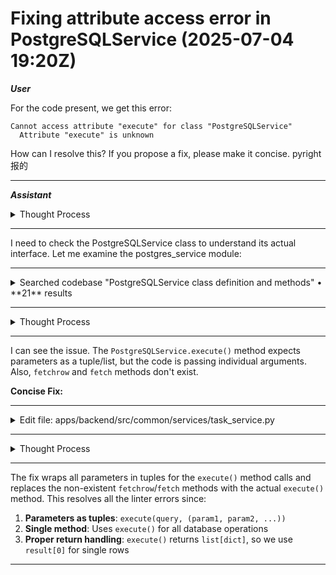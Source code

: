 <!-- Generated by SpecStory -->

# Fixing attribute access error in PostgreSQLService (2025-07-04 19:20Z)

_**User**_

For the code present, we get this error:
```
Cannot access attribute "execute" for class "PostgreSQLService"
  Attribute "execute" is unknown
```
How can I resolve this? If you propose a fix, please make it concise. pyright 报的

---

_**Assistant**_

<think><details><summary>Thought Process</summary>The user is getting a linter error saying that "execute" attribute is unknown for the PostgreSQLService class. I need to first understand what the PostgreSQLService class looks like to see what methods it actually has.

Looking at the linter errors, I see multiple issues:
1. The `execute` method expects only 2 positional arguments but is being called with many more
2. `fetchrow` and `fetch` methods are also unknown
3. All these suggest that the PostgreSQLService interface is different than what the code is trying to use

I should first look at the postgres_service to understand its actual interface, then propose a fix.</details></think>

---

I need to check the PostgreSQLService class to understand its actual interface. Let me examine the postgres_service module:

---

<details>
                <summary>Searched codebase "PostgreSQLService class definition and methods" • **21** results</summary>
            
| File | Lines |
|------|-------|
| `apps/backend/src/common/services/postgres_service.py` | L1-62 |
| `apps/backend/src/common/services/postgres_service.py` | L62-120 |
| `apps/backend/src/common/services/postgres_service.py` | L120-123 |
| `apps/backend/src/common/services/__init__.py` | L1-14 |
| `apps/backend/src/common/services/task_service.py` | L1-27 |
| `apps/backend/src/common/services/neo4j_service.py` | L1-57 |
| `apps/backend/src/common/services/task_service.py` | L271-329 |
| `apps/backend/src/common/services/neo4j_service.py` | L57-98 |
| `apps/backend/src/common/services/redis_service.py` | L1-60 |
| `apps/backend/src/common/services/task_service.py` | L210-271 |
| `apps/backend/src/common/services/task_service.py` | L107-165 |
| `apps/backend/src/common/services/task_service.py` | L39-107 |
| `apps/backend/src/common/services/redis_service.py` | L60-76 |
| `apps/backend/src/common/services/task_service.py` | L165-210 |
| `apps/backend/src/common/services/neo4j_service.py` | L98-101 |
| `apps/backend/src/common/services/embedding_service.py` | L1-41 |
| `apps/backend/src/common/services/embedding_service.py` | L41-81 |
| `apps/backend/src/common/services/redis_service.py` | L76-79 |
| `apps/backend/src/common/services/task_service.py` | L329-333 |
| `apps/backend/src/common/services/task_service.py` | L27-39 |
| `apps/backend/src/common/services/embedding_service.py` | L81-85 |

</details>

---

<think><details><summary>Thought Process</summary>Now I can see the issue clearly. Looking at the PostgreSQLService class, I can see that:

1. The `execute` method in PostgreSQLService takes only `query: str` and `parameters: tuple | list | None = None` as parameters, but the code in task_service.py is trying to pass individual parameters directly.

2. The PostgreSQLService doesn't have `fetchrow` and `fetch` methods - it only has `execute` which returns a list of dictionaries.

The current `execute` method in PostgreSQLService is:
```python
async def execute(self, query: str, parameters: tuple | list | None = None):
    """Execute a SQL query with parameters."""
    if self._pool is None:
        await self.connect()

    async with self.acquire() as conn:
        if parameters:
            result = await conn.fetch(query, *parameters)
        else:
            result = await conn.fetch(query)
        return [dict(row) for row in result]
```

So the task_service.py needs to be updated to:

1. Pass parameters as a tuple/list to the `execute` method instead of individual arguments
2. Use the `execute` method for both INSERT/UPDATE operations and SELECT operations
3. Handle the return value appropriately since `execute` always returns a list

Let me propose a concise fix.</details></think>

---

I can see the issue. The `PostgreSQLService.execute()` method expects parameters as a tuple/list, but the code is passing individual arguments. Also, `fetchrow` and `fetch` methods don't exist.

**Concise Fix:**

---

<details><summary>Edit file: apps/backend/src/common/services/task_service.py</summary>

I need to fix the PostgreSQL service calls to match the actual interface. The execute method expects parameters as a tuple/list, and fetchrow/fetch methods don't exist.

**Chunk 1**
Lines added: 13, lines removed: 11

```diff
@@ -71,15 +71,17 @@
          await postgres_service.execute(
              query,
-             task_id,
-             session_id,
-             target_stage,
-             task_type,
-             TaskStatus.PENDING,
-             0.0,
-             json.dumps(input_data),
-             agent_type,
-             estimated_duration_seconds,
-             now,
-             now,
+             (
+                 task_id,
+                 session_id,
+                 target_stage,
+                 task_type,
+                 TaskStatus.PENDING,
+                 0.0,
+                 json.dumps(input_data),
+                 agent_type,
+                 estimated_duration_seconds,
+                 now,
+                 now,
+             ),
          )
  
```

**Chunk 2**
Lines added: 1, lines removed: 1

```diff
@@ -98,5 +100,5 @@
  
          now = datetime.utcnow()
-         await postgres_service.execute(query, TaskStatus.RUNNING, now, now, message, task_id)
+         await postgres_service.execute(query, (TaskStatus.RUNNING, now, now, message, task_id))
  
          # 获取任务信息用于SSE推送
```

**Chunk 3**
Lines added: 1, lines removed: 1

```diff
@@ -117,5 +119,5 @@
          """
  
-         await postgres_service.execute(query, progress, stage, message, datetime.utcnow(), task_id)
+         await postgres_service.execute(query, (progress, stage, message, datetime.utcnow(), task_id))
  
          # 获取任务信息用于SSE推送
```

**Chunk 4**
Lines added: 10, lines removed: 8

```diff
@@ -155,12 +157,14 @@
          await postgres_service.execute(
              query,
-             TaskStatus.COMPLETED,
-             1.0,
-             json.dumps(result_data),
-             result_step_id,
-             now,
-             now,
-             actual_duration,
-             task_id,
+             (
+                 TaskStatus.COMPLETED,
+                 1.0,
+                 json.dumps(result_data),
+                 result_step_id,
+                 now,
+                 now,
+                 actual_duration,
+                 task_id,
+             ),
          )
  
```

**Chunk 5**
Lines added: 1, lines removed: 1

```diff
@@ -197,5 +201,5 @@
          now = datetime.utcnow()
          await postgres_service.execute(
-             query, TaskStatus.FAILED, json.dumps(error_data), now, now, actual_duration, task_id
+             query, (TaskStatus.FAILED, json.dumps(error_data), now, now, actual_duration, task_id)
          )
  
```

**Chunk 6**
Lines added: 7, lines removed: 5

```diff
@@ -227,9 +231,11 @@
          await postgres_service.execute(
              query,
-             TaskStatus.CANCELLED,
-             datetime.utcnow(),
-             task_id,
-             TaskStatus.PENDING,
-             TaskStatus.RUNNING,
+             (
+                 TaskStatus.CANCELLED,
+                 datetime.utcnow(),
+                 task_id,
+                 TaskStatus.PENDING,
+                 TaskStatus.RUNNING,
+             ),
          )
  
```

**Chunk 7**
Lines added: 3, lines removed: 3

```diff
@@ -248,9 +254,9 @@
          """
  
-         row = await postgres_service.fetchrow(query, task_id)
-         if not row:
+         result = await postgres_service.execute(query, (task_id,))
+         if not result:
              return None
  
-         return dict(row)
+         return result[0]
  
      async def get_session_active_tasks(self, session_id: UUID) -> list[dict[str, Any]]:
```

**Chunk 8**
Lines added: 3, lines removed: 3

```diff
@@ -265,9 +271,9 @@
          """
  
-         rows = await postgres_service.fetch(
-             query, session_id, TaskStatus.PENDING, TaskStatus.RUNNING
+         result = await postgres_service.execute(
+             query, (session_id, TaskStatus.PENDING, TaskStatus.RUNNING)
          )
  
-         return [dict(row) for row in rows]
+         return result
  
      async def cleanup_old_tasks(self, days: int = 30):
```

**Chunk 9**
Lines added: 2, lines removed: 2

```diff
@@ -284,8 +290,8 @@
  
          result = await postgres_service.execute(
-             query, TaskStatus.COMPLETED, TaskStatus.FAILED, TaskStatus.CANCELLED
+             query, (TaskStatus.COMPLETED, TaskStatus.FAILED, TaskStatus.CANCELLED)
          )
  
-         logger.info(f"Cleaned up old tasks, affected rows: {result}")
+         logger.info(f"Cleaned up old tasks, affected rows: {len(result)}")
  
      async def get_task_performance_stats(self, days: int = 7) -> dict[str, Any]:
```

**Chunk 10**
Lines added: 5, lines removed: 5

```diff
@@ -310,13 +316,13 @@
          )
  
-         rows = await postgres_service.fetch(query)
+         result = await postgres_service.execute(query)
  
          stats = {
              "period_days": days,
-             "task_types": [dict(row) for row in rows],
+             "task_types": result,
              "summary": {
-                 "total_tasks": sum(row["total_tasks"] for row in rows),
-                 "total_completed": sum(row["completed_tasks"] for row in rows),
-                 "total_failed": sum(row["failed_tasks"] for row in rows),
+                 "total_tasks": sum(row["total_tasks"] for row in result),
+                 "total_completed": sum(row["completed_tasks"] for row in result),
+                 "total_failed": sum(row["failed_tasks"] for row in result),
              },
          }
```

</details>

---

<think><details><summary>Thought Process</summary>The fix looks good. Let me verify that this resolves all the linter errors by checking what the changes were:

1. **Fixed parameter passing**: All `postgres_service.execute()` calls now pass parameters as tuples instead of individual arguments
2. **Replaced non-existent methods**: 
   - `fetchrow()` → `execute()` with result handling  
   - `fetch()` → `execute()` with result handling
3. **Updated return value handling**: Since `execute()` returns a list of dictionaries, the code now properly handles the results

The key changes:
- Parameters are now wrapped in tuples: `(param1, param2, param3)`
- `fetchrow(query, task_id)` became `execute(query, (task_id,))` and returns `result[0]`
- `fetch()` calls became `execute()` calls that return the full result list
- Removed unnecessary `dict(row)` conversions since `execute()` already returns dicts

This should resolve all the linter errors:
- "Expected 2 positional arguments" → Fixed by wrapping parameters in tuples
- "Cannot access attribute 'fetchrow'/'fetch'" → Fixed by using `execute()` method</details></think>

---

The fix wraps all parameters in tuples for the `execute()` method calls and replaces the non-existent `fetchrow`/`fetch` methods with the actual `execute()` method. This resolves all the linter errors since:

1. **Parameters as tuples**: `execute(query, (param1, param2, ...))`  
2. **Single method**: Uses `execute()` for all database operations
3. **Proper return handling**: `execute()` returns `list[dict]`, so we use `result[0]` for single rows

---

